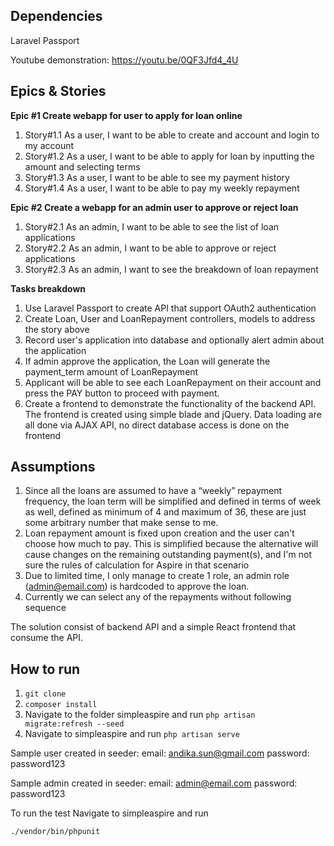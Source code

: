 ## Dependencies
Laravel Passport

Youtube demonstration: https://youtu.be/0QF3Jfd4_4U

## Epics & Stories
**Epic #1 Create webapp for user to apply for loan online**
1) Story#1.1 As a user, I want to be able to create and account and login to my account
2) Story#1.2 As a user, I want to be able to apply for loan by inputting the amount and selecting terms
3) Story#1.3 As a user, I want to be able to see my payment history
4) Story#1.4 As a user, I want to be able to pay my weekly repayment

**Epic #2 Create a webapp for an admin user to approve or reject loan**
1) Story#2.1 As an admin, I want to be able to see the list of loan applications
2) Story#2.2 As an admin, I want to be able to approve or reject applications
3) Story#2.3 As an admin, I want to see the breakdown of loan repayment

**Tasks breakdown**
1) Use Laravel Passport to create API that support OAuth2 authentication
2) Create Loan, User and LoanRepayment controllers, models to address the story above
3) Record user's application into database and optionally alert admin about the application
4) If admin approve the application, the Loan will generate the payment_term amount of LoanRepayment
5) Applicant will be able to see each LoanRepayment on their account and press the PAY button to proceed with payment.
6) Create a frontend to demonstrate the functionality of the backend API. The frontend is created using simple blade and jQuery. Data loading are all done via AJAX API, no direct database access is done on the frontend

## Assumptions
1. Since all the loans are assumed to have a “weekly” repayment frequency, the loan term will be simplified and defined in terms of week as well, defined as minimum of 4 and maximum of 36, these are just some arbitrary number that make sense to me.
2. Loan repayment amount is fixed upon creation and the user can't choose how much to pay. This is simplified because the alternative will cause changes on the remaining outstanding payment(s), and I'm not sure the rules of calculation for Aspire in that scenario
3. Due to limited time, I only manage to create 1 role, an admin role (admin@email.com) is hardcoded to approve the loan.
4. Currently we can select any of the repayments without following sequence

The solution consist of backend API and a simple React frontend that consume the API.

## How to run
1) ```git clone```
2) ```composer install```
2) Navigate to the folder simpleaspire and run 
```php artisan migrate:refresh --seed```
3) Navigate to simpleaspire and run
```php artisan serve ```

Sample user created in seeder:
email: andika.sun@gmail.com
password: password123

Sample admin created in seeder:
email: admin@email.com
password: password123

To run the test
Navigate to simpleaspire and run
```
./vendor/bin/phpunit
```

